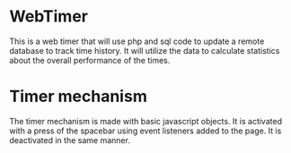# WebTimer
  This is a web timer that will use php and sql code to update a remote database to track time history. It will utilize the data to calculate statistics about the overall performance of the times.
  
# Timer mechanism
  The timer mechanism is made with basic javascript objects. It is activated with a press of the spacebar using event listeners added to the page. It is deactivated in the same manner.
